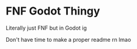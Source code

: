 # FNF Godot Thingy
Literally just FNF but in Godot ig

Don't have time to make a proper readme rn lmao
